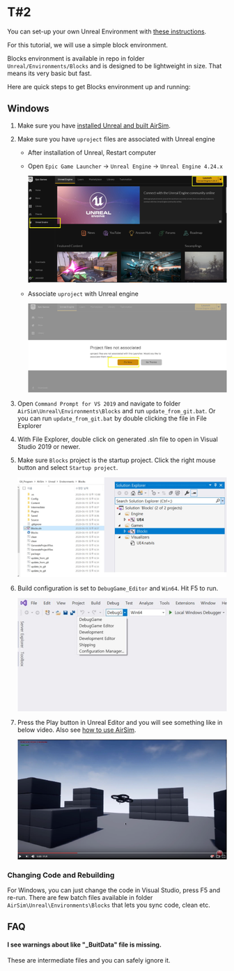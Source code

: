 # T\#2

You can set-up your own Unreal Environment with [these instructions](https://github.com/Microsoft/AirSim/#how-to-get-it).

For this tutorial, we will use a simple block environment.

Blocks environment is available in repo in folder `Unreal/Environments/Blocks` and is designed to be lightweight in size. That means its very basic but fast.

Here are quick steps to get Blocks environment up and running:

## Windows

1. Make sure you have [installed Unreal and built AirSim]().
2. Make sure you have `uproject` files are associated with Unreal engine
   * After installation of Unreal, Restart computer
   * Open `Epic Game Launcher` -&gt; `Unreal Engine` -&gt; `Unreal Engine 4.24.x`

     ![epic1](../../../.gitbook/assets/epic1.jpg)

   * Associate `uproject` with Unreal engine

     ![epic1](../../../.gitbook/assets/epic2.jpg)
3. Open `Command Prompt for VS 2019` and navigate to folder `AirSim\Unreal\Environments\Blocks` and run `update_from_git.bat`. Or you can run `update_from_git.bat` by double clicking the file in File Explorer
4. With File Explorer,  double click on generated .sln file to open in Visual Studio 2019 or newer.
5. Make sure `Blocks` project is the startup project. Click the right mouse button and select `Startup project`.

   ![block1](../../../.gitbook/assets/block1.jpg)

6. Build configuration is set to `DebugGame_Editor` and `Win64`. Hit F5 to run.

   ![block2](../../../.gitbook/assets/block2.jpg)

7. Press the Play button in Unreal Editor and you will see something like in below video. Also see [how to use AirSim](https://github.com/Microsoft/AirSim/#how-to-use-it).

   [![Blocks Demo Video](../../../.gitbook/assets/blocks_video.png)](https://www.youtube.com/watch?v=-r_QGaxMT4A)

### Changing Code and Rebuilding

For Windows, you can just change the code in Visual Studio, press F5 and re-run. There are few batch files available in folder `AirSim\Unreal\Environments\Blocks` that lets you sync code, clean etc.

## FAQ

#### I see warnings about like "\_BuitData" file is missing.

These are intermediate files and you can safely ignore it.

